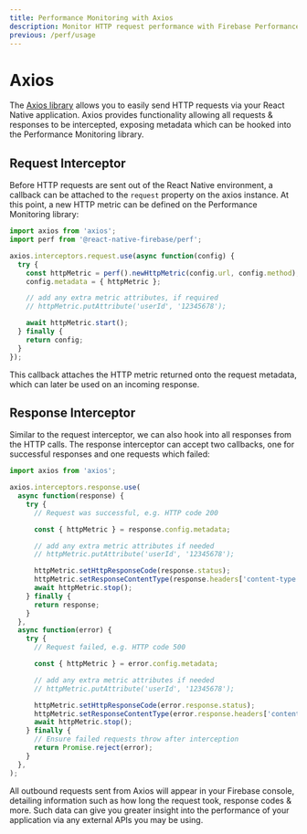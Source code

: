 ```yaml
---
title: Performance Monitoring with Axios
description: Monitor HTTP request performance with Firebase Performance Monitoring and Axios.
previous: /perf/usage
---
```


# Axios

The [Axios library](https://github.com/axios/axios) allows you to easily send HTTP requests via your
React Native application. Axios provides functionality allowing all requests & responses to be intercepted, exposing
metadata which can be hooked into the Performance Monitoring library.

## Request Interceptor

Before HTTP requests are sent out of the React Native environment, a callback can be attached to the `request`
property on the axios instance. At this point, a new HTTP metric can be defined on the Performance Monitoring library:

```js
import axios from 'axios';
import perf from '@react-native-firebase/perf';

axios.interceptors.request.use(async function(config) {
  try {
    const httpMetric = perf().newHttpMetric(config.url, config.method);
    config.metadata = { httpMetric };

    // add any extra metric attributes, if required
    // httpMetric.putAttribute('userId', '12345678');

    await httpMetric.start();
  } finally {
    return config;
  }
});
```

This callback attaches the HTTP metric returned onto the request metadata, which can later be used on an
incoming response.

## Response Interceptor

Similar to the request interceptor, we can also hook into all responses from the HTTP calls. The response
interceptor can accept two callbacks, one for successful responses and one requests which failed:

```js
import axios from 'axios';

axios.interceptors.response.use(
  async function(response) {
    try {
      // Request was successful, e.g. HTTP code 200

      const { httpMetric } = response.config.metadata;

      // add any extra metric attributes if needed
      // httpMetric.putAttribute('userId', '12345678');

      httpMetric.setHttpResponseCode(response.status);
      httpMetric.setResponseContentType(response.headers['content-type']);
      await httpMetric.stop();
    } finally {
      return response;
    }
  },
  async function(error) {
    try {
      // Request failed, e.g. HTTP code 500

      const { httpMetric } = error.config.metadata;

      // add any extra metric attributes if needed
      // httpMetric.putAttribute('userId', '12345678');

      httpMetric.setHttpResponseCode(error.response.status);
      httpMetric.setResponseContentType(error.response.headers['content-type']);
      await httpMetric.stop();
    } finally {
      // Ensure failed requests throw after interception
      return Promise.reject(error);
    }
  },
);
```

All outbound requests sent from Axios will appear in your Firebase console, detailing information such as
how long the request took, response codes & more. Such data can give you greater insight into the performance
of your application via any external APIs you may be using.
